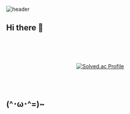 ![header](https://capsule-render.vercel.app/api?type=Waving&color=gradient&customColorList=8&height=180&fontAlignY=37&section=header&text=✦
)


## Hi there 👋

<br />
<br />
<br />

<div align="center">

  [![Solved.ac Profile](http://mazassumnida.wtf/api/v2/generate_badge?boj=zee1212)](https://solved.ac/zee1212/)

</div>

<br />
<br />

## (^･ω･^=)~

<!-- <div align="center">

 [![Velog's GitHub stats](https://velog-readme-stats.vercel.app/api?name=ny3300)](https://github.com/ny3300/velog-readme-stats)
 
</div>

[![Velog's GitHub stats](https://velog-readme-stats.vercel.app/api/badge?name=ny3300)](https://velog.io/@ny3300) -->
